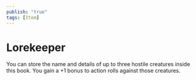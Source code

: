 ```yaml
---
publish: "true"
tags: [Item]
---
```

# Lorekeeper

You can store the name and details of up to three hostile creatures inside this book. You gain a +1 bonus to action rolls against those creatures.
